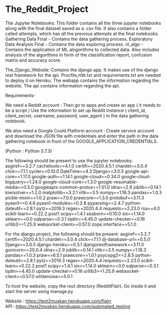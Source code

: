# The_Reddit_Project
 
 The Jupyter Notebooks:
This folder contains all the three jupyter notebooks along with the final dataset saved as a .csv file. It also contains a folder called attempts, which has all the previous attempts at the final notebooks.
Gathering Data Final - Contains the data gathering process.
Exploratory Data Analysis Final - Contains the data exploring process.
nl_algo - Contains the application of ML alogorithms to collected data. Also includes analysis of the algorithms in form of the classification report, confusion matrix and accuracy score.

The_Django_Website:
Contains the django app. It makes use of the django rest framework for the api.
Procfile,nltk.txt and requirements.txt are needed to deploy it on Heroku. 
The webapp contains the information regarding the website.
The api contains information regarding the api.

Requirements-

We need a Reddit account :
Then go to apps and create an app ( it needs to be a script )
Use the information to set up Reddit instance ( client_id, client_secret, username, password, user_agent ) in the data gathering notebook.

We also need a Google Could Platform account :
Create service account and download the JSON file with credentials and enter the path in the data gathering notebook in front of the GOOGLE_APPLICATION_CREDENTIALS.

(Python  : Python 3.7.3)

The following should be present to use the jupyter notebooks:
asgiref==3.2.7
cachetools==4.1.0
certifi==2020.4.5.1
chardet==3.0.4
click==7.1.1
cycler==0.10.0
DateTime==4.3
Django==3.0.5
google-api-core==1.17.0
google-auth==1.14.1
google-cloud==0.34.0
google-cloud-bigquery==1.24.0
google-cloud-core==1.3.0
google-resumable-media==0.5.0
googleapis-common-protos==1.51.0
idna==2.9
joblib==0.14.1
kiwisolver==1.2.0
matplotlib==3.2.1
nltk==3.5
numpy==1.18.3
pandas==1.0.3
pickle-mixin==1.0.2
praw==7.0.0
prawcore==1.3.0
protobuf==3.11.3
pyasn1==0.4.8
pyasn1-modules==0.2.8
pyparsing==2.4.7
python-dateutil==2.8.1
pytz==2019.3
regex==2020.4.4
requests==2.23.0
rsa==4.0
scikit-learn==0.22.2.post1
scipy==1.4.1
seaborn==0.10.0
six==1.14.0
sklearn==0.0
sqlparse==0.3.1
tqdm==4.45.0
update-checker==0.16
urllib3==1.25.9
websocket-client==0.57.0
zope.interface==5.1.0

For the django project, the following should be present:
asgiref==3.2.7
certifi==2020.4.5.1
chardet==3.0.4
click==7.1.1
dj-database-url==0.5.0
Django==3.0.5
django-heroku==0.3.1
djangorestframework==3.11.0
gunicorn==20.0.4
idna==2.9
joblib==0.14.1
nltk==3.5
numpy==1.18.3
pandas==1.0.3
praw==6.5.1
prawcore==1.0.1
psycopg2==2.8.5
python-dateutil==2.8.1
pytz==2019.3
regex==2020.4.4
requests==2.23.0
scikit-learn==0.22.2.post1
scipy==1.4.1
six==1.14.0
sklearn==0.0
sqlparse==0.3.1
tqdm==4.45.0
update-checker==0.16
urllib3==1.25.9
websocket-client==0.57.0
whitenoise==5.0.1

To host the website, copy the root directory (RedditFlair). Go inside it and start the server using manage.py

Website : https://test2muskan.herokuapp.com/flairr  
API : https://test2muskan.herokuapp.com/automated_testing
